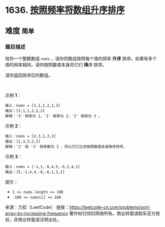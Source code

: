# 1636. [按照频率将数组升序排序](https://leetcode-cn.com/problems/sort-array-by-increasing-frequency/)  
<font size=5> 难度 `简单` </font>
---

### 题目描述

给你一个整数数组 `nums` ，请你将数组按照每个值的频率 **升序** 排序。如果有多个值的频率相同，请你按照数值本身将它们 **降**序 排序。

请你返回排序后的数组。

 

示例 **1**：
```
输入：nums = [1,1,2,2,2,3]
输出：[3,1,1,2,2,2]
解释：'3' 频率为 1，'1' 频率为 2，'2' 频率为 3 。
```
示例 **2**：
```
输入：nums = [2,3,1,3,2]
输出：[1,3,3,2,2]
解释：'2' 和 '3' 频率都为 2 ，所以它们之间按照数值本身降序排序。
```
示例 **3**：
```
输入：nums = [-1,1,-6,4,5,-6,1,4,1]
输出：[5,-1,4,4,-6,-6,1,1,1]
```

提示：

* `1 <= nums.length <= 100`
* `-100 <= nums[i] <= 100`


来源：力扣（LeetCode）
链接：https://leetcode-cn.com/problems/sort-array-by-increasing-frequency
著作权归领扣网络所有。商业转载请联系官方授权，非商业转载请注明出处。
